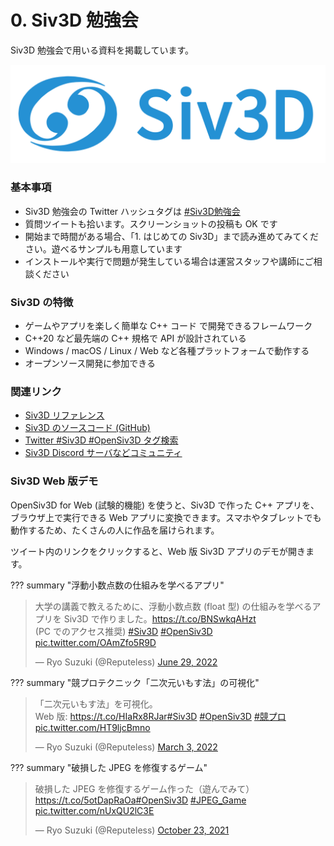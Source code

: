 # 0. Siv3D 勉強会
Siv3D 勉強会で用いる資料を掲載しています。

<div class="noshadow-76"><img src="https://raw.githubusercontent.com/Siv3D/siv3d.site.resource/main/v6/logo/logo.png"></div>

### 基本事項
- Siv3D 勉強会の Twitter ハッシュタグは [#Siv3D勉強会](https://twitter.com/hashtag/Siv3D%E5%8B%89%E5%BC%B7%E4%BC%9A?src=hashtag_click&f=live)
- 質問ツイートも拾います。スクリーンショットの投稿も OK です
- 開始まで時間がある場合、「1. はじめての Siv3D」まで読み進めてみてください。遊べるサンプルも用意しています
- インストールや実行で問題が発生している場合は運営スタッフや講師にご相談ください

### Siv3D の特徴
- ゲームやアプリを楽しく簡単な C++ コード で開発できるフレームワーク
- C++20 など最先端の C++ 規格で API が設計されている
- Windows / macOS / Linux / Web など各種プラットフォームで動作する
- オープンソース開発に参加できる


### 関連リンク
- [Siv3D リファレンス](https://zenn.dev/reputeless/books/siv3d-documentation)
- [Siv3D のソースコード (GitHub)](https://github.com/Siv3D/OpenSiv3D)
- [Twitter #Siv3D #OpenSiv3D タグ検索](https://twitter.com/search?q=Siv3D%20OR%20OpenSiv3D&src=typed_query&f=live)
- [Siv3D Discord サーバなどコミュニティ](https://siv3d.github.io/ja-jp/community/community/)


### Siv3D Web 版デモ
OpenSiv3D for Web (試験的機能) を使うと、Siv3D で作った C++ アプリを、ブラウザ上で実行できる Web アプリに変換できます。スマホやタブレットでも動作するため、たくさんの人に作品を届けられます。

ツイート内のリンクをクリックすると、Web 版 Siv3D アプリのデモが開きます。

??? summary "浮動小数点数の仕組みを学べるアプリ"
	<blockquote class="twitter-tweet"><p lang="ja" dir="ltr">大学の講義で教えるために、浮動小数点数 (float 型) の仕組みを学べるアプリを Siv3D で作りました。<a href="https://t.co/BNSwkqAHzt">https://t.co/BNSwkqAHzt</a><br>(PC でのアクセス推奨) <a href="https://twitter.com/hashtag/Siv3D?src=hash&amp;ref_src=twsrc%5Etfw">#Siv3D</a> <a href="https://twitter.com/hashtag/OpenSiv3D?src=hash&amp;ref_src=twsrc%5Etfw">#OpenSiv3D</a> <a href="https://t.co/OAmZfo5R9D">pic.twitter.com/OAmZfo5R9D</a></p>&mdash; Ryo Suzuki (@Reputeless) <a href="https://twitter.com/Reputeless/status/1542160459658416129?ref_src=twsrc%5Etfw">June 29, 2022</a></blockquote> <script async src="https://platform.twitter.com/widgets.js" charset="utf-8"></script>

??? summary "競プロテクニック「二次元いもす法」の可視化"
	<blockquote class="twitter-tweet"><p lang="ja" dir="ltr">「二次元いもす法」を可視化。<br>Web 版: <a href="https://t.co/HIaRx8RJar">https://t.co/HIaRx8RJar</a><a href="https://twitter.com/hashtag/Siv3D?src=hash&amp;ref_src=twsrc%5Etfw">#Siv3D</a> <a href="https://twitter.com/hashtag/OpenSiv3D?src=hash&amp;ref_src=twsrc%5Etfw">#OpenSiv3D</a> <a href="https://twitter.com/hashtag/%E7%AB%B6%E3%83%97%E3%83%AD?src=hash&amp;ref_src=twsrc%5Etfw">#競プロ</a> <a href="https://t.co/HT9ljcBmno">pic.twitter.com/HT9ljcBmno</a></p>&mdash; Ryo Suzuki (@Reputeless) <a href="https://twitter.com/Reputeless/status/1499360860632141824?ref_src=twsrc%5Etfw">March 3, 2022</a></blockquote> <script async src="https://platform.twitter.com/widgets.js" charset="utf-8"></script>

??? summary "破損した JPEG を修復するゲーム"
	<blockquote class="twitter-tweet"><p lang="ja" dir="ltr">破損した JPEG を修復するゲーム作った（遊んでみて）<a href="https://t.co/5otDapRaOa">https://t.co/5otDapRaOa</a><a href="https://twitter.com/hashtag/OpenSiv3D?src=hash&amp;ref_src=twsrc%5Etfw">#OpenSiv3D</a> <a href="https://twitter.com/hashtag/JPEG_Game?src=hash&amp;ref_src=twsrc%5Etfw">#JPEG_Game</a> <a href="https://t.co/nUxQU2lC3E">pic.twitter.com/nUxQU2lC3E</a></p>&mdash; Ryo Suzuki (@Reputeless) <a href="https://twitter.com/Reputeless/status/1451829140332560389?ref_src=twsrc%5Etfw">October 23, 2021</a></blockquote> <script async src="https://platform.twitter.com/widgets.js" charset="utf-8"></script>

